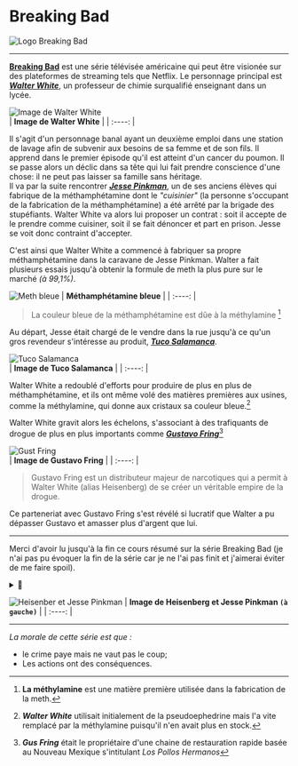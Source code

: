 # Breaking Bad  
![Logo Breaking Bad](https://github.com/xXxZemmourxXx/Markdown/blob/main/logo%20breaking%20bad.png)
___

[**Breaking Bad**](https://fr.wikipedia.org/wiki/Breaking_Bad/ "Redirection vers Wikipedia") est une série télévisée américaine qui peut être visionée sur des plateformes de streaming tels que Netflix.
Le personnage principal est [***Walter White***](https://fr.wikipedia.org/wiki/Walter_White_(personnage)/ "Redirection vers Wikipedia"), un professeur de chimie surqualifié enseignant dans un lycée.

![Image de Walter White](https://cflvdg.avoz.es/sc/TUhviy8mmjqK3R6MvkIObrRocrc=/480x/2013/08/12/00121376301301448682755/Foto/.jpg)  
| **Image de Walter White** |
|  :----: |

Il s'agit d'un personnage banal ayant un deuxième emploi dans une station de lavage afin de subvenir aux besoins de sa femme et de son fils. Il apprend dans le premier épisode qu'il est atteint d'un cancer du poumon. Il se passe alors un déclic dans sa tête qui lui fait prendre conscience d'une chose: il ne peut pas laisser sa famille sans héritage.  
Il va par la suite rencontrer [***Jesse Pinkman***](https://fr.wikipedia.org/wiki/Jesse_Pinkman_(personnage)/ "Redirection vers Wikipedia (encore...)"), un de ses anciens élèves qui fabrique de la méthamphétamine dont le *"cuisinier"* (la personne s'occupant de la fabrication de la méthamphétamine) a été arrêté par la brigade des stupéfiants. Walter White va alors lui proposer un contrat : soit il accepte de le prendre comme cuisiner, soit il se fait dénoncer et part en prison. Jesse se voit donc contraint d'accepter.

C'est ainsi que Walter White a commencé à fabriquer sa propre méthamphétamine dans la caravane de Jesse Pinkman. Walter a fait plusieurs essais jusqu'à obtenir la formule de meth la plus pure sur le marché *(à 99,1%)*.

  
  
![Meth bleue](https://panopliedesseries.files.wordpress.com/2015/03/methbleue.jpg)
| **Méthamphétamine bleue** |
|  :----: |
> La couleur bleue de la méthamphétamine est dûe à la méthylamine [^1]
  
  
Au départ, Jesse était chargé de le vendre dans la rue jusqu'à ce qu'un gros revendeur s'intéresse au produit, [***Tuco Salamanca***](https://breakingbad.fandom.com/wiki/Tuco_Salamanca "Cette fois c'est pas Wikipedia").  
  
 
![Tuco Salamanca](https://www.cheatsheet.com/wp-content/uploads/2020/10/Tuco-Salamanca-1.jpg)  
| **Image de Tuco Salamanca** |
|  :----: |  

Walter White a redoublé d'efforts pour produire de plus en plus de méthamphétamine, et ils ont même volé des matières premières aux usines, comme la méthylamine, qui donne aux cristaux sa couleur bleue.[^2]
  
Walter White gravit alors les échelons, s'associant à des trafiquants de drogue de plus en plus importants comme [***Gustavo Fring***](https://breakingbad.fandom.com/wiki/Gustavo_Fring "Redirection vers Wiki Fandom")[^3]  

![Gust Fring](https://www.journaldugeek.com/content/uploads/2021/09/template-images-jdg-pptx11-2.jpg)  
| **Image de Gustavo Fring** |
|  :----: |  
> Gustavo Fring est un distributeur majeur de narcotiques qui a permit à Walter White (alias Heisenberg) de se créer un véritable empire de la drogue.

Ce parteneriat avec Gustavo Fring s'est révélé si lucratif que Walter a pu dépasser Gustavo et amasser plus d'argent que lui.
  
___
Merci d'avoir lu jusqu'à la fin ce cours résumé sur la série Breaking Bad (je n'ai pas pu évoquer la fin de la série car je ne l'ai pas finit et j'aimerai éviter de me faire spoil). 

<details>
  <summary>👀</summary>
  
  [Easter egg 😳](https://github.com/xXxZemmourxXx/Markdown/blob/main/le_md_c_eclat%C3%A9.gif)
  
</details>  
  
<!---Désolé d'utiliser du HTML pour l'easter egg mais il n'y avait pas la possibilité de faire une case "spoiler" en utilisant uniquement du Markdown--->

![Heisenber et Jesse Pinkman](https://i2.wp.com/static1.moviewebimages.com/wordpress/wp-content/uploads/2022/03/breaking-bad-1.jpg)
| **Image de Heisenberg et Jesse Pinkman `(à gauche)`** |
|  :----: |
  
[^1]: **La méthylamine** est une matière première utilisée dans la fabrication de la meth.
[^2]: ***Walter White*** utilisait initialement de la pseudoephedrine mais l'a vite remplacé par la méthylamine puisqu'il n'en avait plus en stock.
[^3]: ***Gus Fring*** était le propriétaire d'une chaine de restauration rapide basée au Nouveau Mexique s'intitulant *Los Pollos Hermanos*
___

*La morale de cette série est que :*  
- le crime paye mais ne vaut pas le coup;  
- Les actions ont des conséquences.
